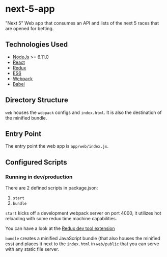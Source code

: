 # next-5-app
"Next 5" Web app that consumes an API and lists of the next 5 races that are opened for betting.

## Technologies Used

  - [NodeJs](https://nodejs.org/en/) >= 6.11.0
  - [React](https://facebook.github.io/react/)
  - [Redux](http://redux.js.org/)
  - [ES6](http://es6-features.org/)
  - [Webpack](https://webpack.github.io/)
  - [Babel](https://babeljs.io/)

## Directory Structure

`web` houses the `webpack` configs and `index.html`.
It is also the destination of the minified bundle.


## Entry Point

The entry point the web app is `app/web/index.js`.

## Configured Scripts

### Running in dev/production

There are 2 defined scripts in package.json:

  1. `start`
  2. `bundle`


`start` kicks off a development webpack server on port 4000, it utilizes hot reloading
with some redux time machine capabilities.

You can have a look at the [Redux dev tool extension](https://github.com/zalmoxisus/redux-devtools-extension)

`bundle` creates a minified JavaScript bundle (that also houses the minified
css) and places it next to the `index.html` in `web/public` that you can serve
with any static file server.